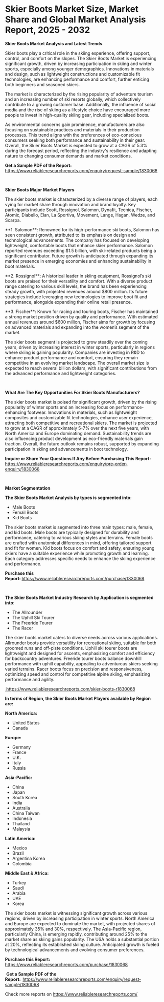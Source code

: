 <p><h1>Skier Boots Market Size, Market Share and Global Market Analysis Report, 2025 - 2032</h1></p><p><strong>Skier Boots Market Analysis and Latest Trends</strong></p>
<p><p>Skier boots play a critical role in the skiing experience, offering support, control, and comfort on the slopes. The Skier Boots Market is experiencing significant growth, driven by increasing participation in skiing and winter sports, especially among younger demographics. Innovations in materials and design, such as lightweight constructions and customizable fit technologies, are enhancing performance and comfort, further enticing both beginners and seasoned skiers.</p><p>The market is characterized by the rising popularity of adventure tourism and an increasing number of ski resorts globally, which collectively contribute to a growing customer base. Additionally, the influence of social media and the rise of skiing as a lifestyle choice have encouraged more people to invest in high-quality skiing gear, including specialized boots.</p><p>As environmental concerns gain prominence, manufacturers are also focusing on sustainable practices and materials in their production processes. This trend aligns with the preferences of eco-conscious consumers seeking both performance and sustainability in their gear. Overall, the Skier Boots Market is expected to grow at a CAGR of 5.3% during the forecast period, reflecting the industry's resilience and adapting nature to changing consumer demands and market conditions.</p></p>
<p><strong>Get a Sample PDF of the Report:&nbsp;</strong> <a href="https://www.reliableresearchreports.com/enquiry/request-sample/1830068?utm_campaign=3034&utm_medium=2&utm_source=Github&utm_content=ia&utm_term=05042025&utm_id=skier-boots">https://www.reliableresearchreports.com/enquiry/request-sample/1830068</a></p>
<p>&nbsp;</p>
<p><strong>Skier Boots Major Market Players</strong></p>
<p><p>The skier boots market is characterized by a diverse range of players, each vying for market share through innovation and brand loyalty. Key participants include Scott, Rossignol, Salomon, Dynafit, Tecnica, Fischer, Atomic, Diabello, Elan, La Sportiva, Movement, Lange, Hagan, Wedze, and Scarpa.</p><p>**1. Salomon**: Renowned for its high-performance ski boots, Salomon has seen consistent growth, attributed to its emphasis on design and technological advancements. The company has focused on developing lightweight, comfortable boots that enhance skier performance. Salomon reported revenues exceeding $1.5 billion, with ski-related products being a significant contributor. Future growth is anticipated through expanding its market presence in emerging economies and enhancing sustainability in boot materials.</p><p>**2. Rossignol**: A historical leader in skiing equipment, Rossignol’s ski boots are praised for their versatility and comfort. With a diverse product range catering to various skill levels, the brand has been experiencing steady growth, with projected revenues around $800 million. Its future strategies include leveraging new technologies to improve boot fit and performance, alongside expanding their online retail presence.</p><p>**3. Fischer**: Known for racing and touring boots, Fischer has maintained a strong market position driven by quality and performance. With estimated annual revenues around $600 million, Fischer aims for growth by focusing on advanced materials and expanding into the women’s segment of the market.</p><p>The skier boots segment is projected to grow steadily over the coming years, driven by increasing interest in winter sports, particularly in regions where skiing is gaining popularity. Companies are investing in R&D to enhance product performance and comfort, ensuring they remain competitive in an evolving market landscape. The overall market size is expected to reach several billion dollars, with significant contributions from the advanced performance and lightweight categories.</p></p>
<p>&nbsp;</p>
<p><strong>What Are The Key Opportunities For Skier Boots Manufacturers?</strong></p>
<p><p>The skier boots market is poised for significant growth, driven by the rising popularity of winter sports and an increasing focus on performance-enhancing footwear. Innovations in materials, such as lightweight composites and customizable fit technologies, enhance user experience, attracting both competitive and recreational skiers. The market is projected to grow at a CAGR of approximately 5-7% over the next five years, with North America and Europe dominating demand. Sustainability trends are also influencing product development as eco-friendly materials gain traction. Overall, the future outlook remains robust, supported by expanding participation in skiing and advancements in boot technology.</p></p>
<p><strong>Inquire or Share Your Questions If Any Before Purchasing This Report:</strong> <a href="https://www.reliableresearchreports.com/enquiry/pre-order-enquiry/1830068?utm_campaign=3034&utm_medium=2&utm_source=Github&utm_content=ia&utm_term=05042025&utm_id=skier-boots">https://www.reliableresearchreports.com/enquiry/pre-order-enquiry/1830068</a></p>
<p>&nbsp;</p>
<p><strong>Market Segmentation</strong></p>
<p><strong>The Skier Boots Market Analysis by types is segmented into:</strong></p>
<p><ul><li>Male Boots</li><li>Femail Boots</li><li>Kid Boots</li></ul></p>
<p><p>The skier boots market is segmented into three main types: male, female, and kid boots. Male boots are typically designed for durability and performance, catering to various skiing styles and terrains. Female boots are crafted with anatomical differences in mind, offering tailored support and fit for women. Kid boots focus on comfort and safety, ensuring young skiers have a suitable experience while promoting growth and learning. Each category addresses specific needs to enhance the skiing experience and performance.</p></p>
<p><strong>Purchase this Report:&nbsp;</strong><a href="https://www.reliableresearchreports.com/purchase/1830068?utm_campaign=3034&utm_medium=2&utm_source=Github&utm_content=ia&utm_term=05042025&utm_id=skier-boots">https://www.reliableresearchreports.com/purchase/1830068</a></p>
<p>&nbsp;</p>
<p><strong>The Skier Boots Market Industry Research by Application is segmented into:</strong></p>
<p><ul><li>The Allrounder</li><li>The Uphill Ski Tourer</li><li>The Freeride Tourer</li><li>The Racer</li></ul></p>
<p><p>The skier boots market caters to diverse needs across various applications. Allrounder boots provide versatility for recreational skiing, suitable for both groomed runs and off-piste conditions. Uphill ski tourer boots are lightweight and designed for ascents, emphasizing comfort and efficiency for backcountry adventures. Freeride tourer boots balance downhill performance with uphill capability, appealing to adventurous skiers seeking varied terrains. Racer boots focus on precision and responsiveness, optimizing speed and control for competitive alpine skiing, emphasizing performance and agility.</p></p>
<p><a href="https://www.reliableresearchreports.com/skier-boots-r1830068?utm_campaign=3034&utm_medium=2&utm_source=Github&utm_content=ia&utm_term=05042025&utm_id=skier-boots">&nbsp;https://www.reliableresearchreports.com/skier-boots-r1830068</a></p>
<p><strong>In terms of Region, the Skier Boots Market Players available by Region are:</strong></p>
<p>
    <p> <strong> North America: </strong>
        <ul>
            <li>United States</li>
            <li>Canada</li>
        </ul>
        </p> 
    <p> <strong> Europe: </strong>
        <ul>
            <li>Germany</li>
            <li>France</li>
            <li>U.K.</li>
            <li>Italy</li>
            <li>Russia</li>
        </ul>
        </p> 
    <p> <strong> Asia-Pacific: </strong>
        <ul>
            <li>China</li>
            <li>Japan</li>
            <li>South Korea</li>
            <li>India</li>
            <li>Australia</li>
            <li>China Taiwan</li>
            <li>Indonesia</li>
            <li>Thailand</li>
            <li>Malaysia</li>
        </ul>
        </p> 
    <p> <strong> Latin America: </strong>
        <ul>
            <li>Mexico</li>
            <li>Brazil</li>
            <li>Argentina Korea</li>
            <li>Colombia</li>
        </ul>
        </p> 
    <p> <strong> Middle East & Africa: </strong>
        <ul>
            <li>Turkey</li>
            <li>Saudi</li>
            <li>Arabia</li>
            <li>UAE</li>
            <li>Korea</li>
        </ul>
    </p>
    </p>
<p><p>The skier boots market is witnessing significant growth across various regions, driven by increasing participation in winter sports. North America and Europe are expected to dominate the market, with projected shares of approximately 35% and 30%, respectively. The Asia-Pacific region, particularly China, is emerging rapidly, contributing around 25% to the market share as skiing gains popularity. The USA holds a substantial portion at 20%, reflecting its established skiing culture. Anticipated growth is fueled by technological advancements and evolving consumer preferences.</p></p>
<p><strong>Purchase this Report: </strong><a href="https://www.reliableresearchreports.com/purchase/1830068?utm_campaign=3034&utm_medium=2&utm_source=Github&utm_content=ia&utm_term=05042025&utm_id=skier-boots">https://www.reliableresearchreports.com/purchase/1830068</a></p>
<p>&nbsp;<strong>Get a Sample PDF of the Report:&nbsp;&nbsp;</strong><a href="https://www.reliableresearchreports.com/enquiry/request-sample/1830068?utm_campaign=3034&utm_medium=2&utm_source=Github&utm_content=ia&utm_term=05042025&utm_id=skier-boots">https://www.reliableresearchreports.com/enquiry/request-sample/1830068</a></p>
<p><strong></strong></p>
<p>Check more reports on <a href="https://www.reliableresearchreports.com/?utm_campaign=3034&utm_medium=2&utm_source=Github&utm_content=ia&utm_term=05042025&utm_id=skier-boots">https://www.reliableresearchreports.com/</a></p>